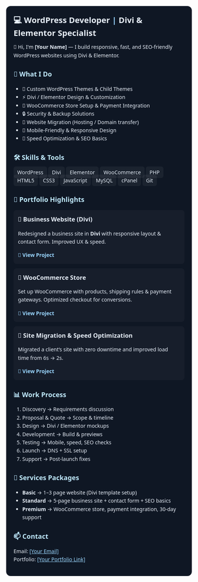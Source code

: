 <div style="font-family:system-ui, -apple-system, 'Segoe UI', Roboto, Arial; background:#0f1724; color:#e6eef8; line-height:1.6; padding:20px; border-radius:12px;">

  <h1 style="font-size:22px; margin:0 0 10px;">💻 WordPress Developer <span style="color:#9bd7ff;">|</span> Divi & Elementor Specialist</h1>
  <p style="margin:0 0 20px;">👋 Hi, I'm <strong>[Your Name]</strong> — I build responsive, fast, and SEO-friendly WordPress websites using Divi & Elementor.</p>

  <h2 style="color:#bfe9ff; font-size:18px;">🚀 What I Do</h2>
  <ul>
    <li>🎨 Custom WordPress Themes & Child Themes</li>
    <li>⚡ Divi / Elementor Design & Customization</li>
    <li>🛒 WooCommerce Store Setup & Payment Integration</li>
    <li>🔒 Security & Backup Solutions</li>
    <li>🔄 Website Migration (Hosting / Domain transfer)</li>
    <li>📱 Mobile-Friendly & Responsive Design</li>
    <li>🚀 Speed Optimization & SEO Basics</li>
  </ul>

  <h2 style="color:#bfe9ff; font-size:18px;">🛠️ Skills & Tools</h2>
  <p>
    <span style="padding:6px 10px; background:rgba(255,255,255,0.05); border-radius:6px;">WordPress</span>
    <span style="padding:6px 10px; background:rgba(255,255,255,0.05); border-radius:6px;">Divi</span>
    <span style="padding:6px 10px; background:rgba(255,255,255,0.05); border-radius:6px;">Elementor</span>
    <span style="padding:6px 10px; background:rgba(255,255,255,0.05); border-radius:6px;">WooCommerce</span>
    <span style="padding:6px 10px; background:rgba(255,255,255,0.05); border-radius:6px;">PHP</span>
    <span style="padding:6px 10px; background:rgba(255,255,255,0.05); border-radius:6px;">HTML5</span>
    <span style="padding:6px 10px; background:rgba(255,255,255,0.05); border-radius:6px;">CSS3</span>
    <span style="padding:6px 10px; background:rgba(255,255,255,0.05); border-radius:6px;">JavaScript</span>
    <span style="padding:6px 10px; background:rgba(255,255,255,0.05); border-radius:6px;">MySQL</span>
    <span style="padding:6px 10px; background:rgba(255,255,255,0.05); border-radius:6px;">cPanel</span>
    <span style="padding:6px 10px; background:rgba(255,255,255,0.05); border-radius:6px;">Git</span>
  </p>

  <h2 style="color:#bfe9ff; font-size:18px;">📂 Portfolio Highlights</h2>
  <div style="margin-bottom:12px; padding:12px; background:rgba(255,255,255,0.03); border-radius:8px;">
    <h3 style="margin:0 0 8px;">🔹 Business Website (Divi)</h3>
    <p>Redesigned a business site in <strong>Divi</strong> with responsive layout & contact form. Improved UX & speed.</p>
    <a href="[Your Project Link]" style="color:#9bd7ff; text-decoration:none; font-weight:600;">🔗 View Project</a>
  </div>

  <div style="margin-bottom:12px; padding:12px; background:rgba(255,255,255,0.03); border-radius:8px;">
    <h3 style="margin:0 0 8px;">🔹 WooCommerce Store</h3>
    <p>Set up WooCommerce with products, shipping rules & payment gateways. Optimized checkout for conversions.</p>
    <a href="[Your Project Link]" style="color:#9bd7ff; text-decoration:none; font-weight:600;">🔗 View Project</a>
  </div>

  <div style="padding:12px; background:rgba(255,255,255,0.03); border-radius:8px;">
    <h3 style="margin:0 0 8px;">🔹 Site Migration & Speed Optimization</h3>
    <p>Migrated a client’s site with zero downtime and improved load time from 6s → 2s.</p>
    <a href="[Your Project Link]" style="color:#9bd7ff; text-decoration:none; font-weight:600;">🔗 View Project</a>
  </div>

  <h2 style="color:#bfe9ff; font-size:18px;">📊 Work Process</h2>
  <ol>
    <li>Discovery → Requirements discussion</li>
    <li>Proposal & Quote → Scope & timeline</li>
    <li>Design → Divi / Elementor mockups</li>
    <li>Development → Build & previews</li>
    <li>Testing → Mobile, speed, SEO checks</li>
    <li>Launch → DNS + SSL setup</li>
    <li>Support → Post-launch fixes</li>
  </ol>

  <h2 style="color:#bfe9ff; font-size:18px;">💼 Services Packages</h2>
  <ul>
    <li><strong>Basic</strong> → 1–3 page website (Divi template setup)</li>
    <li><strong>Standard</strong> → 5-page business site + contact form + SEO basics</li>
    <li><strong>Premium</strong> → WooCommerce store, payment integration, 30-day support</li>
  </ul>

  <h2 style="color:#bfe9ff; font-size:18px;">📫 Contact</h2>
  <p>Email: <a href="mailto:[Your Email]" style="color:#9bd7ff;">[Your Email]</a><br>
  Portfolio: <a href="[Your Portfolio Link]" style="color:#9bd7ff;">[Your Portfolio Link]</a></p>

</div>
